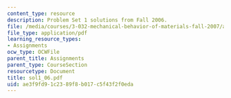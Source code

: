 ```yaml
---
content_type: resource
description: Problem Set 1 solutions from Fall 2006.
file: /media/courses/3-032-mechanical-behavior-of-materials-fall-2007/ae3f9fd91c2389f8b017c5f43f2f0eda_sol1_06.pdf
file_type: application/pdf
learning_resource_types:
- Assignments
ocw_type: OCWFile
parent_title: Assignments
parent_type: CourseSection
resourcetype: Document
title: sol1_06.pdf
uid: ae3f9fd9-1c23-89f8-b017-c5f43f2f0eda
---
```

